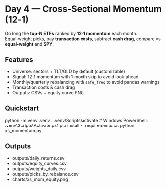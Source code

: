 # Day 4 — Cross‑Sectional Momentum (12‑1)

Go long the **top‑N ETFs** ranked by **12‑1 momentum** each month. Equal‑weight picks, pay **transaction costs**, subtract **cash drag**, compare vs **equal‑weight** and **SPY**.

## Features
- Universe: sectors + TLT/GLD by default (customizable)
- Signal: 12‑1 momentum with 1‑month skip to avoid look‑ahead
- Monthly/quarterly rebalancing with `safe_freq` to avoid pandas warnings
- Transaction costs & cash drag
- Outputs: CSVs + equity curve PNG

## Quickstart
python -m venv .venv
. .venv/Scripts/activate  # Windows PowerShell: .venv\Scripts\Activate.ps1
pip install -r requirements.txt
python xs_momentum.py

## Outputs
- outputs/daily_returns.csv
- outputs/equity_curves.csv
- outputs/weights_daily.csv
- outputs/picks_by_rebalance.csv
- charts/xs_mom_equity.png
```




